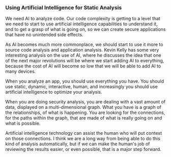 ### Using Artificial Intelligence for Static Analysis

We need AI to analyze code. Our code complexity is getting to a level that we need to start to use artificial intelligence capabilities to understand it, and to get a grasp of what is going on, so we can create secure applications that have no unintended side effects.

As AI becomes much more commonplace, we should start to use it more to source code analysis and application analysis. Kevin Kelly has some very interesting analysis on the use of AI, where he discusses the idea that one of the next major revolutions will be where we start adding AI to everything, because the cost of AI will become so low that we will be able to add AI to many devices.

When you analyze an app, you should use everything you have. You should use static, dynamic, interactive, human, and increasingly you should use artificial intelligence to optimize your analysis. 

When you are doing security analysis, you are dealing with a vast amount of data, displayed on a multi-dimensional graph. What you have is a graph of the relationships, of what is happening. You are looking for the connections, for the paths within the graph, that are made of what is really going on and what is possible.

Artificial intelligence technology can assist the human who will put context on those connections. I think we are a long way from being able to do this kind of analysis automatically, but if we can make the human's job of reviewing the results easier, or even possible, that is a major step forward.
